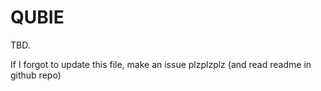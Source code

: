 # QUBIE

TBD.

If I forgot to update this file, make an issue plzplzplz (and read readme in github repo)
